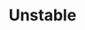 ---
abv: 7.0%
alt: 
availability: Keg
bitterness: 
description: A hazy IPA coming in at 7% ABV, smooth drinking and crushable. Unstable is a constant project for us....guess it is living up to its name! We felt the hop character was a little light with our typical recipe so we opted for a third dry hop addition on this one utilizing Citra. It will be slightly different than the past batches but maybe even more juicy with a bitterness kick on the back end. In the dry hop we used Citra, Falconers Flight, and El Dorado.
gravity: 
hops: 
ibu: 42
img: unstable.jpg
layout: beer
malt: 
modal-id: unstable
title: Unstable
on-tap: yup
sourness: 
style: Hazy IPA
---